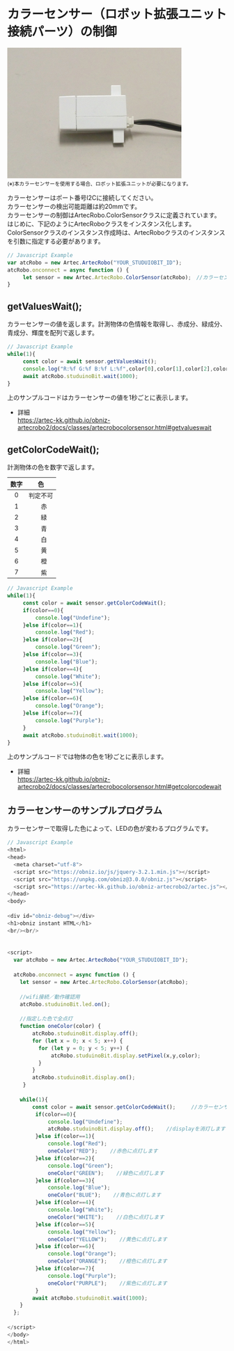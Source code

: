 # カラーセンサー（ロボット拡張ユニット接続パーツ）の制御


![](./image/colorsensor.jpg)
<br>
<small>(※)本カラーセンサーを使用する場合、ロボット拡張ユニットが必要になります。<br></small>

カラーセンサーはポート番号I2Cに接続してください。</br>
カラーセンサーの検出可能距離は約20mmです。</br>
カラーセンサーの制御はArtecRobo.ColorSensorクラスに定義されています。</br>
はじめに、下記のようにArtecRoboクラスをインスタンス化します。
ColorSensorクラスのインスタンス作成時は、ArtecRoboクラスのインスタンスを引数に指定する必要があります。
```Javascript
// Javascript Example
var atcRobo = new Artec.ArtecRobo("YOUR_STUDUIOBIT_ID");
atcRobo.onconnect = async function () {
     let sensor = new Artec.ArtecRobo.ColorSensor(atcRobo);　//カラーセンサーを接続する場合
}
```

## getValuesWait();
カラーセンサーの値を返します。計測物体の色情報を取得し、赤成分、緑成分、青成分、輝度を配列で返します。

```Javascript
// Javascript Example
while(1){
     const color = await sensor.getValuesWait();
     console.log("R:%f G:%f B:%f L:%f",color[0],color[1],color[2],color[3]); //カラーセンサーの値をConsoleに表示します
     await atcRobo.studuinoBit.wait(1000);
}
```
上のサンプルコードはカラーセンサーの値を1秒ごとに表示します。
* 詳細<br>
https://artec-kk.github.io/obniz-artecrobo2/docs/classes/artecrobocolorsensor.html#getvalueswait


## getColorCodeWait();
計測物体の色を数字で返します。

| 数字  |  色  |
|:----:|:----:|
|  0   |判定不可|
|  1   |　赤　　|
|  2   |　緑　　|
|  3   |　青　　|
|  4   |　白　　|
|  5   |　黄　　|
|  6   |　橙　　|
|  7   |　紫　　|

```Javascript
// Javascript Example
while(1){
     const color = await sensor.getColorCodeWait();
     if(color==0){
         console.log("Undefine");
     }else if(color==1){
         console.log("Red");
     }else if(color==2){
         console.log("Green");
     }else if(color==3){
         console.log("Blue");
     }else if(color==4){
         console.log("White");
     }else if(color==5){
         console.log("Yellow");
     }else if(color==6){
         console.log("Orange");
     }else if(color==7){
         console.log("Purple");
     }
     await atcRobo.studuinoBit.wait(1000);
}
```
上のサンプルコードでは物体の色を1秒ごとに表示します。

* 詳細<br>
https://artec-kk.github.io/obniz-artecrobo2/docs/classes/artecrobocolorsensor.html#getcolorcodewait

## カラーセンサーのサンプルプログラム
カラーセンサーで取得した色によって、LEDの色が変わるプログラムです。
```Javascript
// Javascript Example
<html>
<head>
  <meta charset="utf-8">
  <script src="https://obniz.io/js/jquery-3.2.1.min.js"></script>
  <script src="https://unpkg.com/obniz@3.0.0/obniz.js"></script>
  <script src="https://artec-kk.github.io/obniz-artecrobo2/artec.js"></script>
</head>
<body>

<div id="obniz-debug"></div>
<h1>obniz instant HTML</h1>
<br/><br/>


<script>
  var atcRobo = new Artec.ArtecRobo("YOUR_STUDUIOBIT_ID");

  atcRobo.onconnect = async function () {
    let sensor = new Artec.ArtecRobo.ColorSensor(atcRobo);

    //wifi接続／動作確認用
    atcRobo.studuinoBit.led.on();
    
    //指定した色で全点灯
    function oneColor(color) {
        atcRobo.studuinoBit.display.off();
        for (let x = 0; x < 5; x++) {
          for (let y = 0; y < 5; y++) {
              atcRobo.studuinoBit.display.setPixel(x,y,color);
          }
        }
        atcRobo.studuinoBit.display.on();
     }

    while(1){
        const color = await sensor.getColorCodeWait();     //カラーセンサーによって色を取得します
         if(color==0){
             console.log("Undefine");
             atcRobo.studuinoBit.display.off();    //displayを消灯します
         }else if(color==1){
             console.log("Red");
             oneColor("RED");    //赤色に点灯します
         }else if(color==2){
             console.log("Green");
             oneColor("GREEN");    //緑色に点灯します
         }else if(color==3){
             console.log("Blue");
             oneColor("BLUE");    //青色に点灯します
         }else if(color==4){
             console.log("White");
             oneColor("WHITE");    //白色に点灯します
         }else if(color==5){
             console.log("Yellow");
             oneColor("YELLOW");    //黄色に点灯します
         }else if(color==6){
             console.log("Orange");
             oneColor("ORANGE");    //橙色に点灯します
         }else if(color==7){
             console.log("Purple");
             oneColor("PURPLE");    //紫色に点灯します
         }
        await atcRobo.studuinoBit.wait(1000);
    }
  };

</script>
</body>
</html>
```

